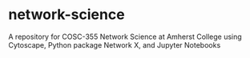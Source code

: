# network-science
 A repository for COSC-355 Network Science at Amherst College using Cytoscape, Python package Network X, and Jupyter Notebooks
